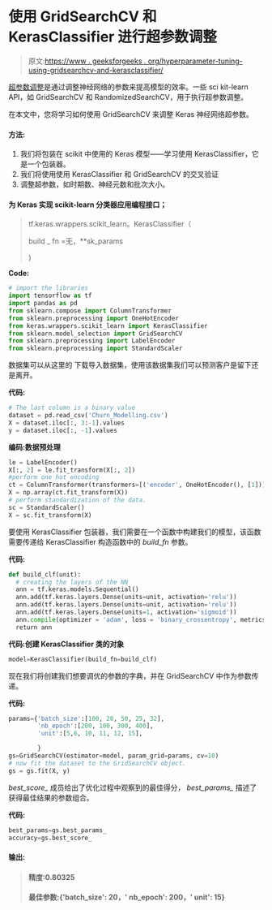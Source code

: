 # 使用 GridSearchCV 和 KerasClassifier 进行超参数调整

> 原文:[https://www . geeksforgeeks . org/hyperparameter-tuning-using-gridsearchcv-and-kerasclassifier/](https://www.geeksforgeeks.org/hyperparameter-tuning-using-gridsearchcv-and-kerasclassifier/)

[超参数调整](https://www.geeksforgeeks.org/ml-hyperparameter-tuning/)是通过调整神经网络的参数来提高模型的效率。一些 sci kit-learn API，如 GridSearchCV 和 RandomizedSearchCV，用于执行超参数调整。

在本文中，您将学习如何使用 GridSearchCV 来调整 Keras 神经网络超参数。

#### 方法:

1.  我们将包装在 scikit 中使用的 Keras 模型——学习使用 KerasClassifier，它是一个包装器。
2.  我们将使用使用 KerasClassifier 和 GridSearchCV 的交叉验证
3.  调整超参数，如时期数、神经元数和批次大小。

#### 为 Keras 实现 scikit-learn 分类器应用编程接口；

> tf.keras.wrappers.scikit_learn。KerasClassifier（
> 
> build _ fn =无，**sk_params
> 
> )

**Code:**

```py
# import the libraries 
import tensorflow as tf
import pandas as pd
from sklearn.compose import ColumnTransformer
from sklearn.preprocessing import OneHotEncoder
from keras.wrappers.scikit_learn import KerasClassifier
from sklearn.model_selection import GridSearchCV
from sklearn.preprocessing import LabelEncoder
from sklearn.preprocessing import StandardScaler
```

数据集可以从这里的
下载导入数据集，使用该数据集我们可以预测客户是留下还是离开。

**代码:**

```py
# The last column is a binary value
dataset = pd.read_csv('Churn_Modelling.csv')
X = dataset.iloc[:, 3:-1].values
y = dataset.iloc[:, -1].values
```

**编码:数据预处理**

```py
le = LabelEncoder()
X[:, 2] = le.fit_transform(X[:, 2])
#perform one hot encoding 
ct = ColumnTransformer(transformers=[('encoder', OneHotEncoder(), [1])], remainder='passthrough')
X = np.array(ct.fit_transform(X))
# perform standardization of the data. 
sc = StandardScaler()
X = sc.fit_transform(X)
```

要使用 KerasClassifier 包装器，我们需要在一个函数中构建我们的模型，该函数需要传递给 KerasClassifier 构造函数中的 *build_fn* 参数。

**代码:**

```py
def build_clf(unit):
  # creating the layers of the NN
  ann = tf.keras.models.Sequential()
  ann.add(tf.keras.layers.Dense(units=unit, activation='relu'))
  ann.add(tf.keras.layers.Dense(units=unit, activation='relu'))
  ann.add(tf.keras.layers.Dense(units=1, activation='sigmoid'))
  ann.compile(optimizer = 'adam', loss = 'binary_crossentropy', metrics = ['accuracy'])
  return ann
```

**代码:创建 KerasClassifier 类的对象**

```py
model=KerasClassifier(build_fn=build_clf)
```

现在我们将创建我们想要调优的参数的字典，并在 GridSearchCV 中作为参数传递。

**代码:**

```py
params={'batch_size':[100, 20, 50, 25, 32], 
        'nb_epoch':[200, 100, 300, 400],
        'unit':[5,6, 10, 11, 12, 15],

        }
gs=GridSearchCV(estimator=model, param_grid=params, cv=10)
# now fit the dataset to the GridSearchCV object. 
gs = gs.fit(X, y)
```

*best_score_* 成员给出了优化过程中观察到的最佳得分， *best_params_* 描述了获得最佳结果的参数组合。

**代码:**

```py
best_params=gs.best_params_
accuracy=gs.best_score_
```

#### 输出:

> #### 精度:0.80325
> 
> #### 最佳参数:{'batch_size': 20，' nb_epoch': 200，' unit': 15}